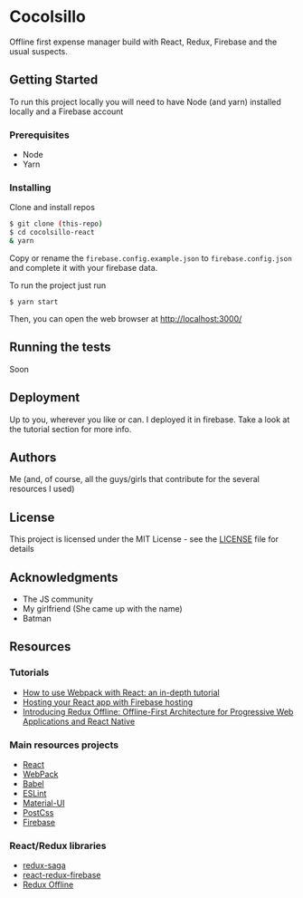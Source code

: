 # Cocolsillo
Offline first expense manager build with React, Redux, Firebase and the usual suspects.

## Getting Started

To run this project locally you will need to have Node (and yarn) installed locally and a Firebase account

### Prerequisites

* Node
* Yarn

### Installing

Clone and install repos


```bash
$ git clone (this-repo)
$ cd cocolsillo-react
& yarn
```

Copy or rename the `firebase.config.example.json` to `firebase.config.json` and complete it with your firebase data.

To run the project just run

```
$ yarn start
```

Then, you can open the web browser at <http://localhost:3000/>

## Running the tests

Soon

## Deployment

Up to you, wherever you like or can. I deployed it in firebase. Take a look at the tutorial section for more info.

## Authors

Me (and, of course, all the guys/girls that contribute for the several resources I used)

## License

This project is licensed under the MIT License - see the [LICENSE](LICENSE) file for details

## Acknowledgments

* The JS community
* My girlfriend (She came up with the name)
* Batman

## Resources

### Tutorials

* [How to use Webpack with React: an in-depth tutorial](https://medium.freecodecamp.org/learn-webpack-for-react-a36d4cac5060)
* [Hosting your React app with Firebase hosting](https://medium.com/@bensigo/hosting-your-react-app-with-firebase-hosting-add1fa08c214)
* [Introducing Redux Offline: Offline-First Architecture for Progressive Web Applications and React Native](https://hackernoon.com/introducing-redux-offline-offline-first-architecture-for-progressive-web-applications-and-react-68c5167ecfe0)

### Main resources projects

* [React](https://reactjs.org/)
* [WebPack](https://webpack.js.org/)
* [Babel](https://babeljs.io/)
* [ESLint](https://eslint.org/)
* [Material-UI](http://www.material-ui.com/)
* [PostCss](http://postcss.org/)
* [Firebase](https://firebase.google.com/)

### React/Redux libraries

* [redux-saga](https://github.com/redux-saga/redux-saga)
* [react-redux-firebase](https://github.com/prescottprue/react-redux-firebase)
* [Redux Offline](https://github.com/redux-offline/redux-offline)

